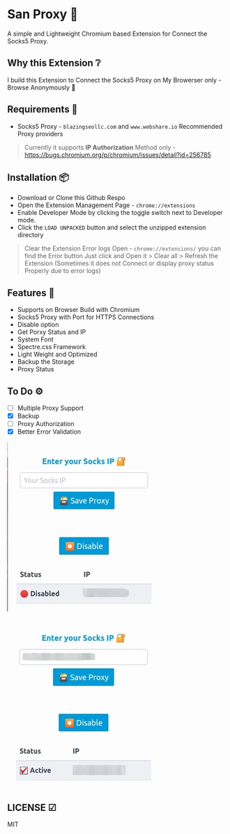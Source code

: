 # San Proxy 🔐

A simple and Lightweight Chromium based Extension for Connect the Socks5 Proxy.

## Why this Extension ❔

I build this Extension to Connect the Socks5 Proxy on My Browerser only - Browse Anonymously 👀

## Requirements 📃

- Socks5 Proxy - `blazingseollc.com` and `www.webshare.io` Recommended Proxy providers

> Currently it supports **IP Authorization** Method only - <https://bugs.chromium.org/p/chromium/issues/detail?id=256785>

## Installation 📦

- Download or Clone this Github Respo
- Open the Extension Management Page - `chrome://extensions`
- Enable Developer Mode by clicking the toggle switch next to Developer mode.
- Click the `LOAD UNPACKED` button and select the unzipped extension directory

> Clear the Extension Error logs Open - `chrome://extensions/` you can find the Error button Just click and Open it > Clear all > Refresh the Extension (Sometimes it does not Connect or display proxy status Properly due to error logs)

## Features 💅

- Supports on Browser Build with Chromium
- Socks5 Proxy with Port for HTTPS Connections
- Disable option
- Get Porxy Status and IP
- System Font
- Spectre.css Framework
- Light Weight and Optimized
- Backup the Storage
- Proxy Status

## To Do ⚙

- [ ] Multiple Proxy Support
- [x] Backup
- [ ] Proxy Authorization
- [X] Better Error Validation

![san proxy](https://raw.githubusercontent.com/mskian/san-proxy/master/images/sanproxy-1.jpg)  

![san proxy](https://raw.githubusercontent.com/mskian/san-proxy/master/images/sanproxy-2.jpg)  

## LICENSE ☑

MIT
